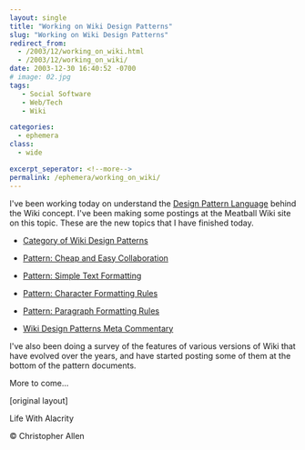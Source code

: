 ```yaml
---
layout: single
title: "Working on Wiki Design Patterns"
slug: "Working on Wiki Design Patterns"
redirect_from:
  - /2003/12/working_on_wiki.html
  - /2003/12/working_on_wiki/
date: 2003-12-30 16:40:52 -0700
# image: 02.jpg
tags: 
   - Social Software 
   - Web/Tech
   - Wiki

categories:
  - ephemera
class:
  - wide

excerpt_seperator: <!--more-->
permalink: /ephemera/working_on_wiki/
---
```


I've been working today on understand the [Design Pattern Language](http://www.designmatrix.com/pl/index.html) behind the Wiki concept. I've been making some postings at the Meatball Wiki site on this topic. These are the new topics that I have finished today.

* [Category of Wiki Design Patterns](http://www.usemod.com/cgi-bin/mb.pl?CategoryWikiDesignPatterns)
  
* [Pattern: Cheap and Easy Collaboration](http://www.usemod.com/cgi-bin/mb.pl?CheapAndEasyCollaboration)
  
* [Pattern: Simple Text Formatting](http://www.usemod.com/cgi-bin/mb.pl?SimpleTextFormatting)
  
* [Pattern: Character Formatting Rules](http://www.usemod.com/cgi-bin/mb.pl?CharacterFormattingRules)
  
* [Pattern: Paragraph Formatting Rules](http://www.usemod.com/cgi-bin/mb.pl?ParagraphFormattingRules)
  
* [Wiki Design Patterns Meta Commentary](http://www.usemod.com/cgi-bin/mb.pl?WikiDesignPatternsMetaCommentary)

I've also been doing a survey of the features of various versions of Wiki that have evolved over the years, and have started posting some of them at the bottom of the pattern documents.

More to come...

[original layout]

Life With Alacrity

© Christopher Allen